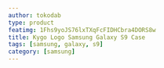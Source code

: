 ```yaml
---
author: tokodab
type: product
featimg: 1Fhs9yoJS76lxTXqFcFIDHCbra4DORS8w
title: Kygo Logo Samsung Galaxy S9 Case
tags: [samsung, galaxy, s9]
category: [samsung]
---
```

